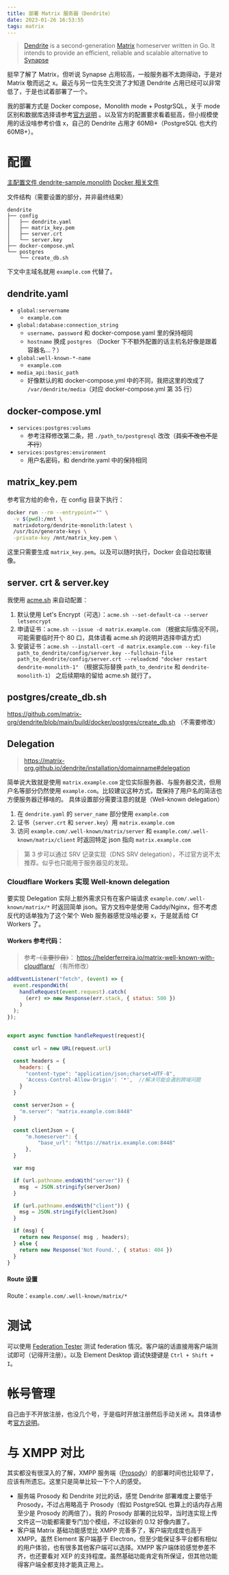 ```yaml
---
title: 部署 Matrix 服务器（Dendrite）
date: 2023-01-26 16:53:55
tags: matrix
---
```

> [Dendrite](https://matrix.org/docs/projects/server/dendrite) is a second-generation [Matrix](https://matrix.org) homeserver written in Go. It intends to provide an efficient, reliable and scalable alternative to [Synapse](https://matrix.org/docs/projects/server/synapse)

挺早了解了 Matrix，但听说 Synapse 占用较高，一般服务器不太跑得动，于是对 Matrix 敬而远之 x。最近与另一位先生交流了才知道 Dendrite 占用已经可以非常低了，于是也试着部署了一个。

我的部署方式是 Docker compose，Monolith mode + PostgrSQL，关于 mode 区别和数据库选择请参考[官方说明](https://matrix-org.github.io/dendrite/installation/planning) 。以及官方的配置要求看着挺高，但小规模使用的话没啥参考价值 x，自己的 Dendrite 占用才 60MB+（PostgreSQL 也大约 60MB+）。

# 配置
[主配置文件 dendrite-sample.monolith](https://github.com/matrix-org/dendrite/blob/main/dendrite-sample.monolith.yaml) 
[Docker 相关文件](https://github.com/matrix-org/dendrite/tree/main/build/docker)

文件结构（需要设置的部分，并非最终结果）
```
dendrite
├── config
│   ├── dendrite.yaml
│   ├── matrix_key.pem
│   ├── server.crt
│   └── server.key
├── docker-compose.yml
└── postgres
    └── create_db.sh
```
下文中主域名就用 `example.com` 代替了。

## dendrite.yaml
- `global:servername`
	- `example.com`
- `global:database:connection_string`
	- `username`、`password` 和 docker-compose.yaml 里的保持相同
	- `hostname` 换成 `postgres` （Docker 下不额外配置的话主机名好像是跟着容器名…？）
- `global:well-known-*-name`
	- `example.com`
- `media_api:basic_path`
	- 好像默认的和 docker-compose.yml 中的不同，我把这里的改成了 `/var/dendrite/media`（对应 docker-compose.yml 第 35 行）

## docker-compose.yml
- `services:postgres:volums`
	- 参考注释修改第二条，把 `./path_to/postgresql` 改改（~~其实不改也不是不行~~）
- `services:postgres:environment`
	- 用户名密码，和 dendrite.yaml 中的保持相同

## matrix_key.pem
参考官方给的命令，在 config 目录下执行：
```bash
docker run --rm --entrypoint="" \
  -v $(pwd):/mnt \
  matrixdotorg/dendrite-monolith:latest \
  /usr/bin/generate-keys \
  -private-key /mnt/matrix_key.pem \
```
这里只需要生成 `matrix_key.pem`。以及可以随时执行，Docker 会自动拉取镜像。

## server. crt & server.key
我使用 [acme.sh](https://acme.sh) 来自动配置：
1. 默认使用 Let's Encrypt（可选）：`acme.sh --set-default-ca --server letsencrypt`
2. 申请证书：`acme.sh --issue -d matrix.example.com` （根据实际情况不同，可能需要临时开个 80 口，具体请看 acme.sh 的说明并选择申请方式）
3. 安装证书：`acme.sh --install-cert -d matrix.example.com --key-file path_to_dendrite/config/server.key --fullchain-file path_to_dendrite/config/server.crt --reloadcmd "docker restart dendrite-monolith-1"` （根据实际替换 `path_to_dendrite` 和 `dendrite-monolith-1`）
之后续期啥的留给 acme.sh 就行了。

## postgres/create_db.sh
https://github.com/matrix-org/dendrite/blob/main/build/docker/postgres/create_db.sh
（不需要修改）

## Delegation
> https://matrix-org.github.io/dendrite/installation/domainname#delegation

简单说大致就是使用 `matrix.example.com` 定位实际服务器、与服务器交流，但用户名等部分仍然使用 `example.com`。比较建议这种方式，既保持了用户名的简洁也方便服务器迁移啥的。
具体设置部分需要注意的就是（Well-known delegation）
1. 在 `dendrite.yaml` 的 `server_name` 部分使用 `example.com`
2. 证书（`server.crt` 和 `server.key`）用 `matrix.example.com`
3. 访问 `example.com/.well-known/matrix/server` 和 `example.com/.well-known/matrix/client` 时返回特定 json 指向 `matrix.example.com`
> 第 3 步可以通过 SRV 记录实现（DNS SRV delegation），不过官方说不太推荐。似乎也只能用于服务器见的发现。

### Cloudflare Workers 实现 Well-known delegation
要实现 Delegation 实际上额外需求只有在客户端请求 `example.com/.well-known/matrix/*` 时返回简单 json。官方文档中是使用 Caddy/Nginx，但不考虑反代的话单独为了这个架个 Web 服务器感觉没啥必要 x，于是就丢给 Cf Workers 了。

#### Workers 参考代码：
> 参考~~（主要抄自）~~： https://helderferreira.io/matrix-well-known-with-cloudflare/ （有所修改）
```js
addEventListener("fetch", (event) => {
  event.respondWith(
    handleRequest(event.request).catch(
      (err) => new Response(err.stack, { status: 500 })
    )
  );
});


export async function handleRequest(request){
  
  const url = new URL(request.url)

  const headers = {
    headers: {
      "content-type": "application/json;charset=UTF-8",
      'Access-Control-Allow-Origin': '*',  //解决可能会遇到跨域问题
    }
  }

  const serverJson = {
    "m.server": "matrix.example.com:8448" 
  }

  const clientJson = {
      "m.homeserver": {
          "base_url": "https://matrix.example.com:8448"
      },
  }

  var msg

  if (url.pathname.endsWith("server")) {
    msg  = JSON.stringify(serverJson)
  }

  if (url.pathname.endsWith("client")) {
    msg = JSON.stringify(clientJson)
  }

  if (msg) {
    return new Response( msg , headers);
  } else {
    return new Response('Not Found.', { status: 404 })
  }
}
```

#### Route 设置
Route：`example.com/.well-known/matrix/*`

# 测试
可以使用 [Federation Tester](https://federationtester.matrix.org/) 测试 federation 情况。客户端的话直接用客户端测试即可（记得开注册）。以及 Element Desktop 调试快捷键是 `Ctrl + Shift + I`。

# 帐号管理
自己由于不开放注册，也没几个号，于是临时开放注册然后手动关闭 x。具体请参考[官方说明](https://matrix-org.github.io/dendrite/administration)。

# 与 XMPP 对比
其实都没有很深入的了解，XMPP 服务端（[Prosody](https://prosody.im)）的部署时间也比较早了，应该有所遗忘。这里只是简单比较一下个人的感受。
- 服务端
	Prosody 和 Dendrite 对比的话，感觉 Dendrite 部署难度上要低于 Prosody，不过占用略高于 Prosody（假如 PostgreSQL 也算上的话内存占用至少是 Prosody 的两倍了）。我的 Prosody 部署的比较早，当时连实现上传文件这一功能都需要专门加个模组，不过较新的 0.12 好像内置了。
- 客户端
	Matrix 基础功能感觉比 XMPP 完善多了，客户端完成度也高于 XMPP。虽然 Element 客户端基于 Electron，但至少能保证多平台都有相似的用户体验，也有很多其他客户端可以选择。XMPP 客户端体验感觉参差不齐，也还要看对 XEP 的支持程度。虽然基础功能肯定有所保证，但其他功能得客户端全都支持才能真正用上。
